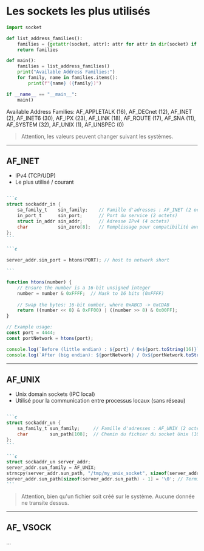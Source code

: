 # Les sockets les plus utilisés

<div v-click="1">

```py
import socket

def list_address_families():
    families = {getattr(socket, attr): attr for attr in dir(socket) if attr.startswith('AF_')}
    return families

def main():
    families = list_address_families()
    print("Available Address Families:")
    for family, name in families.items():
        print(f"{name} ({family})")

if __name__ == "__main__":
    main()

```

</div>

<div v-click="2">
Available Address Families:
AF_APPLETALK (16),
AF_DECnet (12),
AF_INET (2),
AF_INET6 (30),
AF_IPX (23),
AF_LINK (18),
AF_ROUTE (17),
AF_SNA (11),
AF_SYSTEM (32),
AF_UNIX (1),
AF_UNSPEC (0)
</div>

> <mdi-warning/> Attention, les valeurs peuvent changer suivant les systèmes.

---

## AF_INET

- IPv4 (TCP/UDP)
- Le plus utilisé / courant

<div v-click.hide="3">

````md magic-move

```c
struct sockaddr_in {
    sa_family_t    sin_family;    // Famille d'adresses : AF_INET (2 octet)
    in_port_t      sin_port;      // Port du service (2 octets)
    struct in_addr sin_addr;      // Adresse IPv4 (4 octets)
    char           sin_zero[8];   // Remplissage pour compatibilité avec struct sockaddr (8 octets)
};
```

```c

server_addr.sin_port = htons(PORT); // host to network short

```

````

</div>

<div v-click="'+1'">

```js {monaco-run}
function htons(number) {
    // Ensure the number is a 16-bit unsigned integer
    number = number & 0xFFFF;  // Mask to 16 bits (0xFFFF)
    
    // Swap the bytes: 16-bit number, where 0xABCD -> 0xCDAB
    return ((number << 8) & 0xFF00) | ((number >> 8) & 0x00FF);
}

// Example usage:
const port = 4444;
const portNetwork = htons(port);

console.log(`Before (little endian) : ${port} / 0x${port.toString(16)}`)
console.log(`After (big endian): ${portNetwork} / 0x${portNetwork.toString(16)}`)
```

</div>



---

## AF_UNIX

- Unix domain sockets (IPC local)
- Utilisé pour la communication entre processus locaux (sans réseau)

````md magic-move

```c
struct sockaddr_un {
    sa_family_t sun_family;     // Famille d'adresses : AF_UNIX (2 octets)
    char        sun_path[108];  // Chemin du fichier du socket Unix (108 octets)
};
```

```c
struct sockaddr_un server_addr;
server_addr.sun_family = AF_UNIX;
strncpy(server_addr.sun_path, "/tmp/my_unix_socket", sizeof(server_addr.sun_path) - 1); // Chemin du socket
server_addr.sun_path[sizeof(server_addr.sun_path) - 1] = '\0'; // Terminateur nul
```
````

> <mdi-warning/> Attention, bien qu'un fichier soit créé sur le système. Aucune donnée ne transite dessus.



---

## AF_ VSOCK

...
